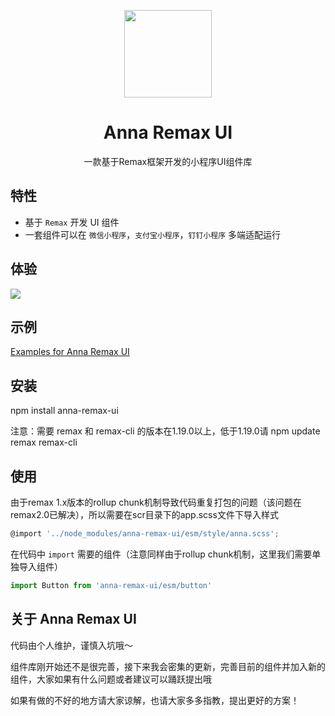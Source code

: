 <p align="center">
  <img width="140" src="https://smebimage.fuliaoyi.com/FpAxa5IqFUd4msnmgxKn25DgKgyq">
</p>

<h1 align="center">Anna Remax UI</h1>

<div align="center">一款基于Remax框架开发的小程序UI组件库</div>

## 特性

- 基于 `Remax` 开发 UI 组件
- 一套组件可以在 `微信小程序`，`支付宝小程序`，`钉钉小程序` 多端适配运行

## 体验

<img src="https://smebimage.fuliaoyi.com/FlgWFhyopxQeTWA6_G205YVP1yhb">

## 示例

[Examples for Anna Remax UI](https://github.com/AnnaSearl/examples-anna-remax-ui)

## 安装

npm install anna-remax-ui

注意：需要 remax 和 remax-cli 的版本在1.19.0以上，低于1.19.0请 npm update remax remax-cli

## 使用

由于remax 1.x版本的rollup chunk机制导致代码重复打包的问题（该问题在remax2.0已解决），所以需要在scr目录下的app.scss文件下导入样式

```js
@import '../node_modules/anna-remax-ui/esm/style/anna.scss';
```

在代码中 `import` 需要的组件（注意同样由于rollup chunk机制，这里我们需要单独导入组件）

```js
import Button from 'anna-remax-ui/esm/button'
```

## 关于 Anna Remax UI

代码由个人维护，谨慎入坑哦～

组件库刚开始还不是很完善，接下来我会密集的更新，完善目前的组件并加入新的组件，大家如果有什么问题或者建议可以踊跃提出哦

如果有做的不好的地方请大家谅解，也请大家多多指教，提出更好的方案！


